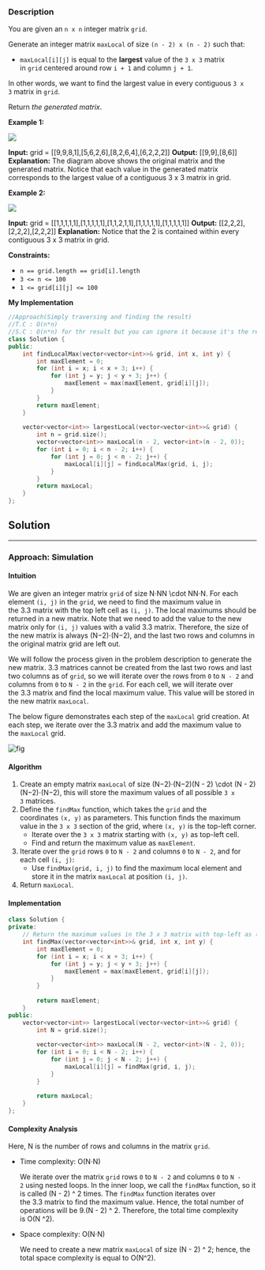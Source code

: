 ### Description

You are given an `n x n` integer matrix `grid`.

Generate an integer matrix `maxLocal` of size `(n - 2) x (n - 2)` such that:

- `maxLocal[i][j]` is equal to the **largest** value of the `3 x 3` matrix in `grid` centered around row `i + 1` and column `j + 1`.

In other words, we want to find the largest value in every contiguous `3 x 3` matrix in `grid`.

Return _the generated matrix_.

**Example 1:**

![](https://assets.leetcode.com/uploads/2022/06/21/ex1.png)

**Input:** grid = \[\[9,9,8,1],\[5,6,2,6],\[8,2,6,4],\[6,2,2,2]]
**Output:** \[\[9,9],\[8,6]]
**Explanation:** The diagram above shows the original matrix and the generated matrix.
Notice that each value in the generated matrix corresponds to the largest value of a contiguous 3 x 3 matrix in grid.

**Example 2:**

![](https://assets.leetcode.com/uploads/2022/07/02/ex2new2.png)

**Input:** grid = \[\[1,1,1,1,1],\[1,1,1,1,1],\[1,1,2,1,1],\[1,1,1,1,1],\[1,1,1,1,1]]
**Output:** \[\[2,2,2],\[2,2,2],\[2,2,2]]
**Explanation:** Notice that the 2 is contained within every contiguous 3 x 3 matrix in grid.

**Constraints:**

- `n == grid.length == grid[i].length`
- `3 <= n <= 100`
- `1 <= grid[i][j] <= 100`

**My Implementation**

```cpp
//Approach(Simply traversing and finding the result)
//T.C : O(n*n)
//S.C : O(n*n) for thr result but you can ignore it because it's the result that we have to return
class Solution {
public:
    int findLocalMax(vector<vector<int>>& grid, int x, int y) {
        int maxElement = 0;
        for (int i = x; i < x + 3; i++) {
            for (int j = y; j < y + 3; j++) {
                maxElement = max(maxElement, grid[i][j]);
            }
        }
        return maxElement;
    }
    
    vector<vector<int>> largestLocal(vector<vector<int>>& grid) {
        int n = grid.size();
        vector<vector<int>> maxLocal(n - 2, vector<int>(n - 2, 0));
        for (int i = 0; i < n - 2; i++) {
            for (int j = 0; j < n - 2; j++) {
                maxLocal[i][j] = findLocalMax(grid, i, j);
            }
        }
        return maxLocal;
    }
};
```

## Solution

---

### Approach: Simulation

#### Intuition

We are given an integer matrix `grid` of size N⋅NN \cdot NN⋅N. For each element `(i, j)` in the `grid`, we need to find the maximum value in the 3.3 matrix with the top left cell as `(i, j)`. The local maximums should be returned in a new matrix. Note that we need to add the value to the new matrix only for `(i, j)` values with a valid 3.3 matrix. Therefore, the size of the new matrix is always (N−2)⋅(N−2), and the last two rows and columns in the original matrix grid are left out.

We will follow the process given in the problem description to generate the new matrix. 3.3 matrices cannot be created from the last two rows and last two columns as of `grid`, so we will iterate over the rows from `0` to `N - 2` and columns from `0` to `N - 2` in the `grid`. For each cell, we will iterate over the 3.3 matrix and find the local maximum value. This value will be stored in the new matrix `maxLocal`.

The below figure demonstrates each step of the `maxLocal` grid creation. At each step, we iterate over the 3.3 matrix and add the maximum value to the `maxLocal` grid.

![fig](https://leetcode.com/problems/largest-local-values-in-a-matrix/Figures/2373/2373A.png)

#### Algorithm

1. Create an empty matrix `maxLocal` of size (N−2)⋅(N−2)(N - 2) \cdot (N - 2)(N−2)⋅(N−2), this will store the maximum values of all possible `3 x 3` matrices.
2. Define the `findMax` function, which takes the `grid` and the coordinates `(x, y)` as parameters. This function finds the maximum value in the `3 x 3` section of the grid, where `(x, y)` is the top-left corner.
    - Iterate over the `3 x 3` matrix starting with `(x, y)` as top-left cell.
    - Find and return the maximum value as `maxElement`.
3. Iterate over the `grid` rows `0` to `N - 2` and columns `0` to `N - 2`, and for each cell `(i, j)`:
    - Use `findMax(grid, i, j)` to find the maximum local element and store it in the matrix `maxLocal` at position `(i, j)`.
4. Return `maxLocal`.

#### Implementation

```cpp
class Solution {
private:
    // Return the maximum values in the 3 x 3 matrix with top-left as (x, y).
    int findMax(vector<vector<int>>& grid, int x, int y) {
        int maxElement = 0;
        for (int i = x; i < x + 3; i++) {
            for (int j = y; j < y + 3; j++) {
                maxElement = max(maxElement, grid[i][j]);
            }
        }
        
        return maxElement;
    }
public: 
    vector<vector<int>> largestLocal(vector<vector<int>>& grid) {
        int N = grid.size();
        
        vector<vector<int>> maxLocal(N - 2, vector<int>(N - 2, 0));
        for (int i = 0; i < N - 2; i++) {
            for (int j = 0; j < N - 2; j++) {
                maxLocal[i][j] = findMax(grid, i, j);
            }
        }
        
        return maxLocal;
    }
};
```

#### Complexity Analysis

Here, N is the number of rows and columns in the matrix `grid`.

- Time complexity: O(N⋅N)
    
    We iterate over the matrix `grid` rows `0` to `N - 2` and columns `0` to `N - 2` using nested loops. In the inner loop, we call the `findMax` function, so it is called (N - 2) ^ 2 times. The `findMax` function iterates over the 3.3 matrix to find the maximum value. Hence, the total number of operations will be 9.(N - 2) ^ 2. Therefore, the total time complexity is O(N ^2).
    
- Space complexity: O(N⋅N)
    
    We need to create a new matrix `maxLocal` of size (N - 2) ^ 2; hence, the total space complexity is equal to O(N^2).